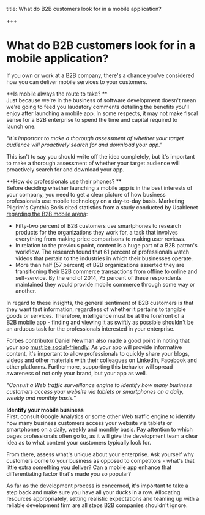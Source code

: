 title: What do B2B customers look for in a mobile application?

+++


# What do B2B customers look for in a mobile application?

If you own or work at a B2B company, there's a chance you've considered how you can deliver mobile services to your customers.

**Is mobile always the route to take? **  
Just because we're in the business of software development doesn't mean we're going to feed you laudatory comments detailing the benefits you'll enjoy after launching a mobile app. In some respects, it may not make fiscal sense for a B2B enterprise to spend the time and capital required to launch one. 

_"It's important to make a thorough assessment of whether your target audience will proactively search for and download your app."_

This isn't to say you should write off the idea completely, but it's important to make a thorough assessment of whether your target audience will proactively search for and download your app. 

**How do professionals use their phones? **  
Before deciding whether launching a mobile app is in the best interests of your company, you need to get a clear picture of how business professionals use mobile technology on a day-to-day basis. Marketing Pilgrim's Cynthia Boris cited statistics from a study conducted by Usablenet [regarding the B2B mobile arena](http://www.marketingpilgrim.com/2014/08/how-are-b2b-customers-using-mobile-the-answer-is-in-this-infographic.html): 

  * Fifty-two percent of B2B customers use smartphones to research products for the organizations they work for, a task that involves everything from making price comparisons to making user reviews. 
  * In relation to the previous point, content is a huge part of a B2B patron's workflow. The research found that 61 percent of professionals watch videos that pertain to the industries in which their businesses operate. 
  * More than half (57 percent) of B2B organizations asserted they are transitioning their B2B commerce transactions from offline to online and self-service. By the end of 2014, 75 percent of these respondents maintained they would provide mobile commerce through some way or another. 

In regard to these insights, the general sentiment of B2B customers is that they want fast information, regardless of whether it pertains to tangible goods or services. Therefore, intelligence must be at the forefront of a B2B mobile app - finding and viewing it as swiftly as possible shouldn't be an arduous task for the professionals interested in your enterprise. 

Forbes contributor Daniel Newman also made a good point in noting that your app [must be social-friendly](http://www.forbes.com/sites/danielnewman/2014/09/23/b2bs-must-shift-to-support-the-mobile-marketing-conundrum/). As your app will provide informative content, it's important to allow professionals to quickly share your blogs, videos and other materials with their colleagues on LinkedIn, Facebook and other platforms. Furthermore, supporting this behavior will spread awareness of not only your brand, but your app as well. 

_"Consult a Web traffic surveillance engine to identify how many business customers access your website via tablets or smartphones on a daily, weekly and monthly basis."_

**Identify your mobile business**  
First, consult Google Analytics or some other Web traffic engine to identify how many business customers access your website via tablets or smartphones on a daily, weekly and monthly basis. Pay attention to which pages professionals often go to, as it will give the development team a clear idea as to what content your customers typically look for. 

From there, assess what's unique about your enterprise. Ask yourself why customers come to your business as opposed to competitors - what's that little extra something you deliver? Can a mobile app enhance that differentiating factor that's made you so popular? 

As far as the development process is concerned, it's important to take a step back and make sure you have all your ducks in a row. Allocating resources appropriately, setting realistic expectations and teaming up with a reliable development firm are all steps B2B companies shouldn't ignore.
